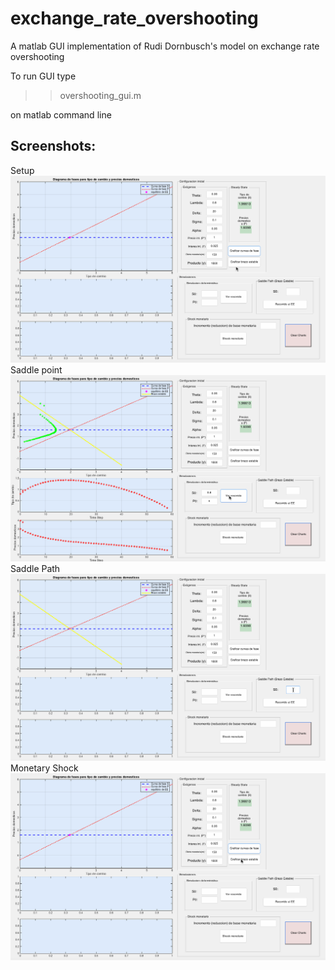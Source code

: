 # exchange_rate_overshooting
A matlab GUI implementation of Rudi Dornbusch's model on exchange rate overshooting

To run GUI type 

>> overshooting_gui.m

on matlab command line

## Screenshots:
Setup
![Alt text](/1.gif?raw=true "root locus fase diagram")
Saddle point
![Alt text](/2.gif?raw=true "saddle point, unstable")
Saddle Path
![Alt text](/3.gif?raw=true "saddle path, moving towards steady state")
Monetary Shock
![Alt text](/4.gif?raw=true "monetary shocks")
